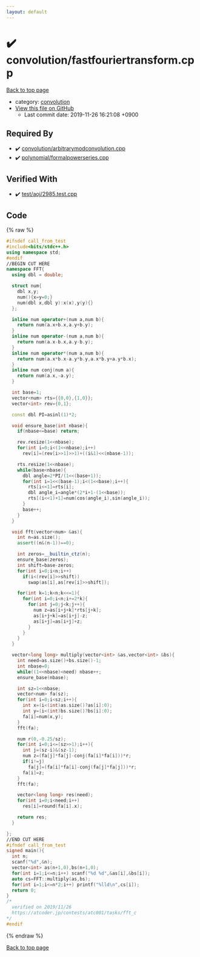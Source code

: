 ```yaml
---
layout: default
---
```


<!-- mathjax config similar to math.stackexchange -->
<script type="text/javascript" async
  src="https://cdnjs.cloudflare.com/ajax/libs/mathjax/2.7.5/MathJax.js?config=TeX-MML-AM_CHTML">
</script>
<script type="text/x-mathjax-config">
  MathJax.Hub.Config({
    TeX: { equationNumbers: { autoNumber: "AMS" }},
    tex2jax: {
      inlineMath: [ ['$','$'] ],
      processEscapes: true
    },
    "HTML-CSS": { matchFontHeight: false },
    displayAlign: "left",
    displayIndent: "2em"
  });
</script>

<script type="text/javascript" src="https://cdnjs.cloudflare.com/ajax/libs/jquery/3.4.1/jquery.min.js"></script>
<script src="https://cdn.jsdelivr.net/npm/jquery-balloon-js@1.1.2/jquery.balloon.min.js" integrity="sha256-ZEYs9VrgAeNuPvs15E39OsyOJaIkXEEt10fzxJ20+2I=" crossorigin="anonymous"></script>
<script type="text/javascript" src="../../assets/js/copy-button.js"></script>
<link rel="stylesheet" href="../../assets/css/copy-button.css" />


# :heavy_check_mark: convolution/fastfouriertransform.cpp
<a href="../../index.html">Back to top page</a>

* category: <a href="../../index.html#a9595c1c24c33b16056d2ad07e71682d">convolution</a>
* <a href="{{ site.github.repository_url }}/blob/master/convolution/fastfouriertransform.cpp">View this file on GitHub</a>
    - Last commit date: 2019-11-26 16:21:08 +0900




## Required By
* :heavy_check_mark: <a href="arbitrarymodconvolution.cpp.html">convolution/arbitrarymodconvolution.cpp</a>
* :heavy_check_mark: <a href="../polynomial/formalpowerseries.cpp.html">polynomial/formalpowerseries.cpp</a>


## Verified With
* :heavy_check_mark: <a href="../../verify/test/aoj/2985.test.cpp.html">test/aoj/2985.test.cpp</a>


## Code
{% raw %}
```cpp
#ifndef call_from_test
#include<bits/stdc++.h>
using namespace std;
#endif
//BEGIN CUT HERE
namespace FFT{
  using dbl = double;

  struct num{
    dbl x,y;
    num(){x=y=0;}
    num(dbl x,dbl y):x(x),y(y){}
  };

  inline num operator+(num a,num b){
    return num(a.x+b.x,a.y+b.y);
  }
  inline num operator-(num a,num b){
    return num(a.x-b.x,a.y-b.y);
  }
  inline num operator*(num a,num b){
    return num(a.x*b.x-a.y*b.y,a.x*b.y+a.y*b.x);
  }
  inline num conj(num a){
    return num(a.x,-a.y);
  }

  int base=1;
  vector<num> rts={{0,0},{1,0}};
  vector<int> rev={0,1};

  const dbl PI=asinl(1)*2;

  void ensure_base(int nbase){
    if(nbase<=base) return;

    rev.resize(1<<nbase);
    for(int i=0;i<(1<<nbase);i++)
      rev[i]=(rev[i>>1]>>1)+((i&1)<<(nbase-1));

    rts.resize(1<<nbase);
    while(base<nbase){
      dbl angle=2*PI/(1<<(base+1));
      for(int i=1<<(base-1);i<(1<<base);i++){
        rts[i<<1]=rts[i];
        dbl angle_i=angle*(2*i+1-(1<<base));
        rts[(i<<1)+1]=num(cos(angle_i),sin(angle_i));
      }
      base++;
    }
  }

  void fft(vector<num> &as){
    int n=as.size();
    assert((n&(n-1))==0);

    int zeros=__builtin_ctz(n);
    ensure_base(zeros);
    int shift=base-zeros;
    for(int i=0;i<n;i++)
      if(i<(rev[i]>>shift))
        swap(as[i],as[rev[i]>>shift]);

    for(int k=1;k<n;k<<=1){
      for(int i=0;i<n;i+=2*k){
        for(int j=0;j<k;j++){
          num z=as[i+j+k]*rts[j+k];
          as[i+j+k]=as[i+j]-z;
          as[i+j]=as[i+j]+z;
        }
      }
    }
  }

  vector<long long> multiply(vector<int> &as,vector<int> &bs){
    int need=as.size()+bs.size()-1;
    int nbase=0;
    while((1<<nbase)<need) nbase++;
    ensure_base(nbase);

    int sz=1<<nbase;
    vector<num> fa(sz);
    for(int i=0;i<sz;i++){
      int x=(i<(int)as.size()?as[i]:0);
      int y=(i<(int)bs.size()?bs[i]:0);
      fa[i]=num(x,y);
    }
    fft(fa);

    num r(0,-0.25/sz);
    for(int i=0;i<=(sz>>1);i++){
      int j=(sz-i)&(sz-1);
      num z=(fa[j]*fa[j]-conj(fa[i]*fa[i]))*r;
      if(i!=j)
        fa[j]=(fa[i]*fa[i]-conj(fa[j]*fa[j]))*r;
      fa[i]=z;
    }
    fft(fa);

    vector<long long> res(need);
    for(int i=0;i<need;i++)
      res[i]=round(fa[i].x);

    return res;
  }

};
//END CUT HERE
#ifndef call_from_test
signed main(){
  int n;
  scanf("%d",&n);
  vector<int> as(n+1,0),bs(n+1,0);
  for(int i=1;i<=n;i++) scanf("%d %d",&as[i],&bs[i]);
  auto cs=FFT::multiply(as,bs);
  for(int i=1;i<=n*2;i++) printf("%lld\n",cs[i]);
  return 0;
}
/*
  verified on 2019/11/26
  https://atcoder.jp/contests/atc001/tasks/fft_c
*/
#endif

```
{% endraw %}

<a href="../../index.html">Back to top page</a>

